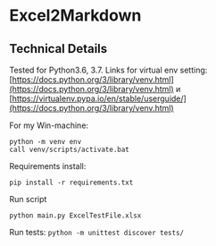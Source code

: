 # Excel2Markdown

## Technical Details

Tested for Python3.6, 3.7. Links for virtual env setting:
[https://docs.python.org/3/library/venv.html](https://docs.python.org/3/library/venv.html) и 
[https://virtualenv.pypa.io/en/stable/userguide/](https://docs.python.org/3/library/venv.html)

For my Win-machine:
```
python -m venv env
call venv/scripts/activate.bat
```

Requirements install:

```
pip install -r requirements.txt
```


Run script 

```
python main.py ExcelTestFile.xlsx
```

Run tests:
`python -m unittest discover tests/`
